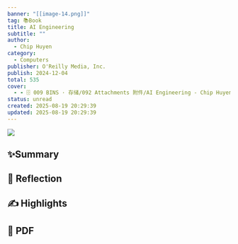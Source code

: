 ```yaml
---
banner: "[[image-14.png]]"
tag: 📚Book
title: AI Engineering
subtitle: ""
author:
  - Chip Huyen
category:
  - Computers
publisher: O'Reilly Media, Inc.
publish: 2024-12-04
total: 535
cover:
  - - 🗄 009 BINS · 存储/092 Attachments 附件/AI Engineering - Chip Huyen.jpg
status: unread
created: 2025-08-19 20:29:39
updated: 2025-08-19 20:29:39
---
```

![](https://www.youtube.com/watch?v=JV3pL1_mn2M)
## ✨Summary

## 💭 Reflection

## ✍ Highlights

## 📄 PDF
